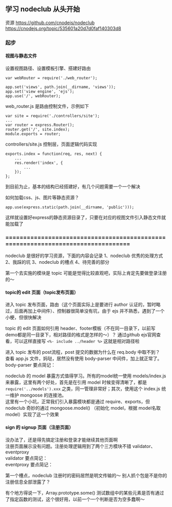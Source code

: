 ## 学习 nodeclub 从头开始
资源 
https://github.com/cnodejs/nodeclub
https://cnodejs.org/topic/535601a20d7d0faf140303d8

### 起步
#### 视图与静态文件
设置视图路径、设置模板引擎、搭建好路由
```
var webRouter = require('./web_router');

app.set('views', path.join(__dirname, 'views'));
app.set('view engine', 'ejs');
app.use('/', webRouter);
```
web_router.js 是路由控制文件，示例如下
```
var site = require('./controllers/site');
...
var router = express.Router();
router.get('/', site.index);
module.exports = router;
```
controllers/site.js 控制层，页面逻辑代码实现
```
exports.index = function(req, res, next) {
    ...
    res.render('index', {
        ...
    });
};
```
到目前为止，基本的结构已经搭建好，有几个问题需要一个一个解决

如何加载css、js、图片等静态资源？
```
app.use(express.static(path.join(__dirname, 'public')));
```
这样就设置好express的静态资源目录了，只要在对应的视图文件引入静态文件就能加载了

### ================================================================================
nodeclub 是很好的学习资源，下面的内容会记录 1、nodeclub 优秀的处理方式   2、我踩的坑   3、nodeclub 的槽点   4、待完善的部分  

第一个去实施的模块是 topic 可能是觉得比较直观吧，实际上肯定先要做登录注册的～

#### topic的 edit 页面（topic发布页面）
进入 topic 发布页面，路由（这个页面实际上是要进行 author 认证的，暂时略过，后面再加上中间件）、控制器很简单没有坑，由于 ejs 并不熟悉，遇到了一个小梗，但很快解决  

topic 的 edit 页面如何引用 header、footer模板（不在同一目录下，以前写demo都是同一目录下，相对路径的格式是怎样的～）？
通过github ejs官网查看，可以这样直接写 `<%- include ../header %>` 这就是相对路径啦  

进入 topic 发布的 post流程，post 提交的数据为什么在 req.body 中取不到？   
查看 app.js 文件，妈哒，居然没有使用 body-parser 中间件，加上就正常了。  
body-parser 要点简记：

nodeclub 的 model 暴露方式值得学习。所有的model统一使用 models/index.js 来暴露，这里有两个好处，首先是在引用 model 时候变得清晰了，都是 `require('../models').xxx` 之类，同一管理非常好；其次，使用这个 index.js 统一维护 mongoose 的连接池。  
这里有一个小坑，正常我们引入暴露模块都是通过 require、exports，但 nodeclub 奇妙的通过 mongoose.model() （初始化 model，根据 model名取model）实现了这一个效果

#### sign 的 signup 页面（注册页面）
没办法了，还是得先搞定注册和登录才能继续其他页面啊  
注册页面展示没有问题。注册处理逻辑用到了两个三方模块不错 validator、eventproxy  
validator 要点简记：  
eventproxy 要点简记：   

第一个槽点，nodeclub 注册时的密码居然是明文传输的～ 别人抓个包是不是你的注册信息全部泄露了？

有个地方得说一下，Array.prototype.some() 测试数组中的某些元素是否有通过了指定函数的测试，这个很好用，以前一个一个判断是否为空多蠢啊～  

